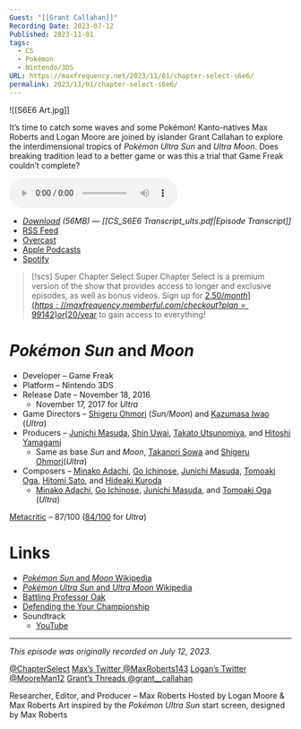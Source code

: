 ```yaml
---
Guest: "[[Grant Callahan]]"
Recording Date: 2023-07-12
Published: 2023-11-01
tags:
  - CS
  - Pokémon
  - Nintendo/3DS
URL: https://maxfrequency.net/2023/11/01/chapter-select-s6e6/
permalink: 2023/11/01/chapter-select-s6e6/
---
```

![[S6E6 Art.jpg]]

It’s time to catch some waves and some Pokémon! Kanto-natives Max Roberts and Logan Moore are joined by islander Grant Callahan to explore the interdimensional tropics of *Pokémon Ultra Sun* and *Ultra Moon*. Does breaking tradition lead to a better game or was this a trial that Game Freak couldn’t complete?

<audio controls>
  <source src="https://traffic.libsyn.com/chapterselectpod/CS_S6E6_Final.mp3">
</audio>

- *[Download](https://traffic.libsyn.com/chapterselectpod/CS_S6E6_Final.mp3) (56MB)  — [[CS_S6E6 Transcript_ults.pdf|Episode Transcript]]*
- [RSS Feed](https://chapterselectpod.libsyn.com/rss)
- [Overcast](https://overcast.fm/itunes1568777352/chapter-select)
- [Apple Podcasts](https://podcasts.apple.com/us/podcast/chapter-select/id1568777352)
- [Spotify](https://open.spotify.com/show/4f1TLZXbwtSX7uHROe9KlS)

> [!scs] Super Chapter Select
> Super Chapter Select is a premium version of the show that provides access to longer and exclusive episodes, as well as bonus videos. Sign up for [$2.50/month](https://maxfrequency.memberful.com/checkout?plan=99142) or [$20/year](https://maxfrequency.memberful.com/checkout?plan=76115) to gain access to everything!

# *Pokémon Sun* and *Moon*

- Developer – Game Freak
- Platform – Nintendo 3DS
- Release Date – November 18, 2016
	- November 17, 2017 for *Ultra*
- Game Directors – [Shigeru Ohmori](https://en.wikipedia.org/wiki/Shigeru_Ohmori) (*Sun/Moon*) and [Kazumasa Iwao](https://nintendo.fandom.com/wiki/Kazumasa_Iwao) (*Ultra*)
- Producers – [Junichi Masuda](https://en.wikipedia.org/wiki/Junichi_Masuda), [Shin Uwai](https://www.mobygames.com/person/593405/shin-uwai/), [Takato Utsunomiya](https://nintendo.fandom.com/wiki/Takato_Utsunomiya), and [Hitoshi Yamagami](https://nintendo.fandom.com/wiki/Hitoshi_Yamagami)
	- Same as base *Sun* and *Moon*, [Takanori Sowa](https://www.mobygames.com/person/841851/takanori-sowa/) and [Shigeru Ohmori](https://en.wikipedia.org/wiki/Shigeru_Ohmori)(*Ultra*)
- Composers – [Minako Adachi](https://nintendo.fandom.com/wiki/Minako_Adachi), [Go Ichinose](https://nintendo.fandom.com/wiki/Go_Ichinose), [Junichi Masuda](https://en.wikipedia.org/wiki/Junichi_Masuda), [Tomoaki Oga](https://www.mobygames.com/person/850796/tomoaki-oga/), [Hitomi Sato](https://nintendo.fandom.com/wiki/Hitomi_Sato_(Game_Freak)), and [Hideaki Kuroda](https://www.mobygames.com/person/566298/hideaki-kuroda/)
	- [Minako Adachi](https://nintendo.fandom.com/wiki/Minako_Adachi), [Go Ichinose](https://nintendo.fandom.com/wiki/Go_Ichinose), [Junichi Masuda](https://en.wikipedia.org/wiki/Junichi_Masuda), and [Tomoaki Oga](https://www.mobygames.com/person/850796/tomoaki-oga/) (*Ultra*)

[Metacritic](https://www.metacritic.com/game/3ds/pokemon-sun) – 87/100 ([84/100](https://www.metacritic.com/game/3ds/pokemon-ultra-sun) for *Ultra*)
# Links

- [*Pokémon Sun* and *Moon* Wikipedia](https://en.wikipedia.org/wiki/Pokémon_Sun_and_Moon)
- [*Pokémon Ultra Sun* and *Ultra Moon* Wikipedia](https://en.wikipedia.org/wiki/Pokémon_Ultra_Sun_and_Ultra_Moon)
- [Battling Professor Oak](https://www.thegamer.com/pokemon-gen-1-hidden-oak-battle-genius/)
- [Defending the Your Championship](https://www.serebii.net/ultrasunultramoon/elitefour.shtml)
- Soundtrack
	- [YouTube](https://youtube.com/playlist?list=PL7arMfuVnQpjWCxwEIKPS_2aIoLf0LDDQ)

---
*This episode was originally recorded on July 12, 2023.*

[@ChapterSelect](https://www.twitter.com/chapterselect)
[Max’s Twitter @MaxRoberts143](https://www.twitter.com/maxroberts143)
[Logan’s Twitter @MooreMan12](https://www.twitter.com/mooreman12)
[Grant’s Threads @grant__callahan](https://www.threads.net/@grant__callahan)

Researcher, Editor, and Producer – Max Roberts
Hosted by Logan Moore & Max Roberts
Art inspired by the *Pokémon Ultra Sun* start screen, designed by Max Roberts